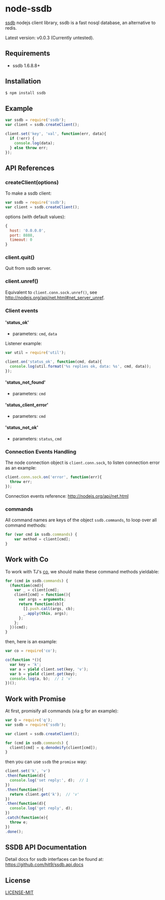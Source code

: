 node-ssdb
=========

[ssdb](https://github.com/ideawu/ssdb) nodejs client library,
ssdb is a fast nosql database, an alternative to redis.

Latest version: v0.0.3 (Currently untested).

Requirements
-------------

- ssdb 1.6.8.8+

Installation
-------------

```bash
$ npm install ssdb
```

Example
--------

```js
var ssdb = require('ssdb');
var client = ssdb.createClient();

client.set('key', 'val', function(err, data){
  if (!err) {
    console.log(data);
  } else throw err;
});
```

API References
--------------

### createClient(options)

To make a ssdb client:

```js
var ssdb = require('ssdb');
var client = ssdb.createClient();
```

options (with default values):

```js
{
  host: '0.0.0.0',
  port: 8888,
  timeout: 0
}
```

### client.quit()

Quit from ssdb server.

### client.unref()

Equivalent to `client.conn.sock.unref()`, see http://nodejs.org/api/net.html#net_server_unref.

### Client events

#### 'status_ok'

- parameters: `cmd`, `data`

Listener example:
```js
var util = require('util');

client.on('status_ok', function(cmd, data){
  console.log(util.format('%s replies ok, data: %s', cmd, data));
});
```

#### 'status_not_found'

- parameters: `cmd`

#### 'status_client_error'

- parameters: `cmd`

#### 'status_not_ok'

- parameters: `status`, `cmd`

### Connection Events Handling

The node connection object is `client.conn.sock`, to listen connection error as an example:

```js
client.conn.sock.on('error', function(err){
  throw err;
});
```

Connection events reference: http://nodejs.org/api/net.html

### commands

All command names are keys of the object `ssdb.commands`, to loop over all command methods:

```js
for (var cmd in ssdb.commands) {
    var method = client[cmd];
}
```

Work with Co
------------

To work with TJ's [co](https://github.com/visionmedia/co), we
should make these command methods yieldable:

```js
for (cmd in ssdb.commands) {
  (function(cmd){
    var _ = client[cmd];
    client[cmd] = function(){
      var args = arguments;
      return function(cb){
        [].push.call(args, cb);
        _.apply(this, args);
      };
    };
  })(cmd);
}
```

then, here is an example:

```js
var co = require('co');

co(function *(){
  var key = 'k';
  var a = yield client.set(key, 'v');
  var b = yield client.get(key);
  console.log(a, b);  // 1 'v'
})();
```

Work with Promise
-----------------

At first, promisify all commands (via [q](https://github.com/kriskowal/q)
for an example):

```js
var Q = require('q');
var ssdb = require('ssdb');

var client = ssdb.createClient();

for (cmd in ssdb.commands) {
  client[cmd] = q.denodeify(client[cmd]);
}
```

then you can use `ssdb` the `promise` way:

```js
client.set('k', 'v')
.then(function(d){
  console.log('set reply:', d);  // 1
})
.then(function(){
  return client.get('k');  // 'v'
})
.then(function(d){
  console.log('get reply', d);
})
.catch(function(e){
  throw e;
})
.done();
```

SSDB API Documentation
----------------------

Detail docs for ssdb interfaces can be found at: https://github.com/hit9/ssdb.api.docs

License
-------

[LICENSE-MIT](./LICENSE-MIT)
